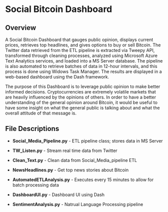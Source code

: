 # Social Bitcoin Dashboard

## Overview

A Social Bitcoin Dashboard that gauges public opinion, displays current prices, retrieves top headlines, and gives options to buy or sell Bitcoin. The Twitter data retrieved from the ETL pipeline is extracted via Tweepy API, transformed through cleaning processes, analyzed using Microsoft Azure Text Analytics services, and loaded into a MS Server database. The pipeline is also automated to retrieve batches of data in 12-hour intervals, and this process is done using Widows Task Manager. The results are displayed in a web-based dashboard using the Dash framework. 

The purpose of this Dashboard is to leverage public opinion to make better informed decisions. Cryptocurrencies are extremely volatile markets that are heavily influenced by the opinions of others. In order to have a better understanding of the general opinion around Bitcoin, it would be useful to have some insight on what the general public is talking about and what the overall attitude  of that message is. 


## File Descriptions


* **Social_Media_Pipeline.py** - ETL pipeline class; stores data in MS Server


* **TW_Listen.py** - Stream real time data from Twitter


* **Clean_Text.py** - Clean data from Social_Media_pipeline ETL


* **NewsHeadlines.py** - Get top news stories about Bitcoin 


* **AutomatedETLAnalysis.py** - Executes every 15 minutes to allow for batch processing data


* **DashboardUI.py** - Dashboard UI using Dash 


* **SentimentAnalysis.py** - Natrual Language Processing pipeline 

